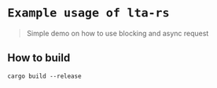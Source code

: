 # `Example usage of lta-rs`
> Simple demo on how to use blocking and async request

## How to build
```
cargo build --release
```
